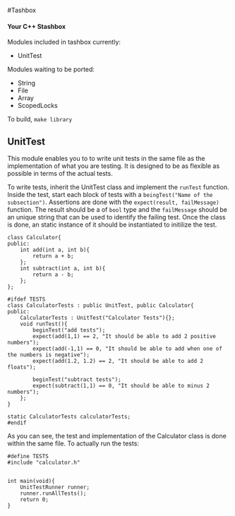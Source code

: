 #Tashbox
#### Your C++ Stashbox

Modules included in tashbox currently:
+ UnitTest

Modules waiting to be ported:
+ String 
+ File
+ Array
+ ScopedLocks

To build, `make library`

## UnitTest

This module enables you to to write unit tests in the same file as the implementation of what you are testing. It is designed to be as flexible as possible in terms of the actual tests.

To write tests, inherit the UnitTest class and implement the `runTest` function. Inside the test, start each block of tests with a `beingTest("Name of the subsection")`. Assertions are done with the `expect(result, failMessage)` function. The result should be a of `bool` type and the `failMessage` should be an unique string that can be used to identify the  failing test. Once the class is done, an static instance of it should be instantiated to initilize the test.

```
class Calculator{
public:
	int add(int a, int b){
		return a + b;
	};
	int subtract(int a, int b){
		return a - b;
	};
};

#ifdef TESTS
class CalculatorTests : public UnitTest, public Calculator{
public:
	CalculatorTests : UnitTest("Calculator Tests"){};
	void runTest(){
		beginTest("add tests");
		expect(add(1,1) == 2, "It should be able to add 2 positive numbers");
		expect(add(-1,1) == 0, "It should be able to add when one of the numbers is negative");
		expect(add(1.2, 1.2) == 2, "It should be able to add 2 floats");

		beginTest("subtract tests");
		expect(subtract(1,1) == 0, "It should be able to minus 2 numbers");
	};
}

static CalculatorTests calculatorTests;
#endif
```

As you can see, the test and implementation of the Calculator class is done within the same file. To actually run the tests:
```
#define TESTS
#include "calculator.h"


int main(void){
	UnitTestRunner runner;
	runner.runAllTests();
	return 0;
}
```
